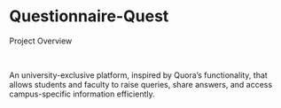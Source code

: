 # Questionnaire-Quest
<p>Project Overview</p><br>
<p>An university-exclusive platform, inspired by Quora’s functionality, that 
allows students and faculty to raise queries, share answers, and access campus-specific information 
efficiently.</p>
<br>
